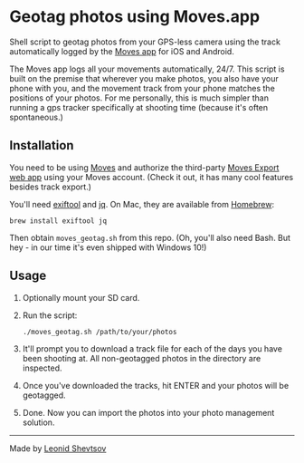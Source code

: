 # Geotag photos using Moves.app

Shell script to geotag photos from your GPS-less camera using the track automatically logged by the [Moves app](http://moves-app.com) for iOS and Android.

The Moves app logs all your movements automatically, 24/7. This script is built on the premise that wherever you make photos, you also have your phone with you, and the movement track from your phone matches the positions of your photos. For me personally, this is much simpler than running a gps tracker specifically at shooting time (because it's often spontaneous.)

## Installation

You need to be using [Moves](http://moves-app.com) and authorize the third-party [Moves Export web app](http://www.moves-export.com) using your Moves account. (Check it out, it has many cool features besides track export.)

You'll need [exiftool](http://www.sno.phy.queensu.ca/~phil/exiftool/) and [jq](https://stedolan.github.io/jq/). On Mac, they are available from [Homebrew](http://brew.sh):

```shell
brew install exiftool jq 
```

Then obtain `moves_geotag.sh` from this repo. (Oh, you'll also need Bash. But hey - in our time it's even shipped with Windows 10!)

## Usage

1. Optionally mount your SD card.

2. Run the script:
    ```shell
    ./moves_geotag.sh /path/to/your/photos
    ```

3. It'll prompt you to download a track file for each of the days you have been shooting at. All non-geotagged photos in the directory are inspected.

4. Once you've downloaded the tracks, hit ENTER and your photos will be geotagged.

5. Done. Now you can import the photos into your photo management solution.

* * * 

Made by [Leonid Shevtsov](https://leonid.shevtsov.me)
